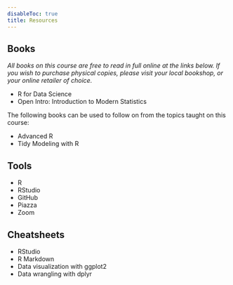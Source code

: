 ```yaml
---
disableToc: true
title: Resources
---
```


## Books
_All books on this course are free to read in full online at the links below. If you wish to purchase physical copies, please visit your local bookshop, or your online retailer of choice._

<ul>
  <li><a id="R4DS">R for Data Science</a></li>
  <li><a id="IMS">Open Intro: Introduction to Modern Statistics</a></li>
</ul>

The following books can be used to follow on from the topics taught on this course:

<ul>
  <li><a id="advR">Advanced R</a></li>
  <li><a id="TMwR">Tidy Modeling with R</a></li>
</ul>

## Tools

<ul>
  <li><a id="R">R</a></li>
  <li><a id="RStudio">RStudio</a></li>
  <li><a id="ids2021Git">GitHub</a></li>
  <li><a id="Piazza">Piazza</a></li>
  <li><a id="Zoom">Zoom</a></li>
</ul>

## Cheatsheets

<ul>
  <li><a id="rstudioCS">RStudio</a></li>
  <li><a id="rmarkdownCS">R Markdown</a></li>
  <li><a id="ggplot2CS">Data visualization with ggplot2</a></li>
  <li><a id="dplyrCS">Data wrangling with dplyr</a></li>
</ul>